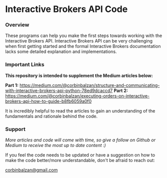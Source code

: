 # Interactive Brokers API Code

### Overview 

These programs can help you make the first steps towards working with the Interactive Brokers API. Interactive Brokers API can be very challenging when first getting started and the formal Interactive Brokers documentation lacks some detailed explanation and implementations. 

### Important Links

**This repository is intended to supplement the Medium articles below:**

**Part 1:** https://medium.com/@corbinbalzan/structure-and-communicating-with-interactive-brokers-api-python-78ed9dcaccd7
**Part 2:** https://medium.com/@corbinbalzan/executing-orders-on-interactive-brokers-api-how-to-guide-b8fb6059a0f0

It is incredibly helpful to read the articles to gain an understanding of the fundamentals and rationale behind the code. 

### Support

*More articles and code will come with time, so give a follow on Github or Medium to receive the most up to date content :)*

If you feel the code needs to be updated or have a suggestion on how to make the code better/more understandable, don't be afraid to reach out:

corbinbalzan@gmail.com



